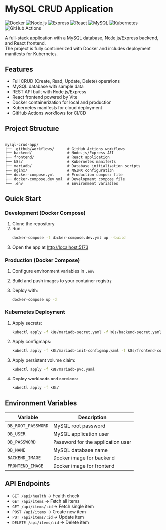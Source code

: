 # MySQL CRUD Application

![Docker](https://img.shields.io/badge/Docker-2496ED?logo=docker&logoColor=white)
![Node.js](https://img.shields.io/badge/Node.js-43853D?logo=node.js&logoColor=white)
![Express](https://img.shields.io/badge/Express.js-000000?logo=express&logoColor=white)
![React](https://img.shields.io/badge/React-61DAFB?logo=react&logoColor=black)
![MySQL](https://img.shields.io/badge/MySQL-4479A1?logo=mysql&logoColor=white)
![Kubernetes](https://img.shields.io/badge/Kubernetes-326CE5?logo=kubernetes&logoColor=white)
![GitHub Actions](https://img.shields.io/badge/GitHub%20Actions-2088FF?logo=github-actions&logoColor=white)

A full-stack application with a MySQL database, Node.js/Express backend, and React frontend.  
The project is fully containerized with Docker and includes deployment manifests for Kubernetes.

## Features

- Full CRUD (Create, Read, Update, Delete) operations
- MySQL database with sample data
- REST API built with Node.js/Express
- React frontend powered by Vite
- Docker containerization for local and production
- Kubernetes manifests for cloud deployment
- GitHub Actions workflows for CI/CD

## Project Structure

```

mysql-crud-app/
├── .github/workflows/      # GitHub Actions workflows
├── backend/                # Node.js/Express API
├── frontend/               # React application
├── k8s/                    # Kubernetes manifests
├── mariadb/                # Database initialization scripts
├── nginx/                  # NGINX configuration
├── docker-compose.yml      # Production compose file
├── docker-compose.dev.yml  # Development compose file
└── .env                    # Environment variables

````

## Quick Start

### Development (Docker Compose)

1. Clone the repository  
2. Run:  
   ```bash
   docker-compose -f docker-compose.dev.yml up --build

3. Open the app at [http://localhost:5173](http://localhost:5173)

### Production (Docker Compose)

1. Configure environment variables in `.env`
2. Build and push images to your container registry
3. Deploy with:

   ```bash
   docker-compose up -d
   ```

### Kubernetes Deployment

1. Apply secrets:

   ```bash
   kubectl apply -f k8s/mariadb-secret.yaml -f k8s/backend-secret.yaml
   ```
2. Apply configmaps:

   ```bash
   kubectl apply -f k8s/mariadb-init-configmap.yaml -f k8s/frontend-configmap.yaml
   ```
3. Apply persistent volume claim:

   ```bash
   kubectl apply -f k8s/mariadb-pvc.yaml
   ```
4. Deploy workloads and services:

   ```bash
   kubectl apply -f k8s/
   ```

## Environment Variables

| Variable           | Description                       |
| ------------------ | --------------------------------- |
| `DB_ROOT_PASSWORD` | MySQL root password               |
| `DB_USER`          | MySQL application user            |
| `DB_PASSWORD`      | Password for the application user |
| `DB_NAME`          | MySQL database name               |
| `BACKEND_IMAGE`    | Docker image for backend          |
| `FRONTEND_IMAGE`   | Docker image for frontend         |

## API Endpoints

* `GET /api/health` → Health check
* `GET /api/items` → Fetch all items
* `GET /api/items/:id` → Fetch single item
* `POST /api/items` → Create new item
* `PUT /api/items/:id` → Update item
* `DELETE /api/items/:id` → Delete item
